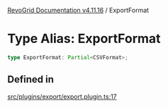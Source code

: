 [RevoGrid Documentation v4.11.16](README.md) / ExportFormat

# Type Alias: ExportFormat

```ts
type ExportFormat: Partial<CSVFormat>;
```

## Defined in

[src/plugins/export/export.plugin.ts:17](https://github.com/revolist/revogrid/blob/763c92aaba8e74029a3eccde1c674251aae1a42c/src/plugins/export/export.plugin.ts#L17)
